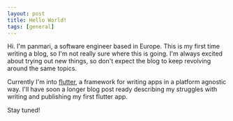 ```yaml
---
layout: post
title: Hello World!
tags: [general]
---
```


Hi. I'm panmari, a software engineer based in Europe. This is my first time writing a blog, so I'm not really sure where this is going.
I'm always excited about trying out new things, so don't expect the blog to keep revolving around the same topics.

Currently I'm into [flutter](https://flutter.dev), a framework for writing apps in a platform agnostic way. I'll have soon a longer blog post ready describing my struggles with writing and publishing my first flutter app.

Stay tuned!
